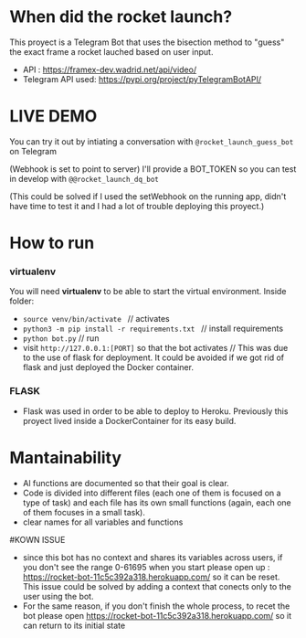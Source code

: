 # When did the rocket launch?

This proyect is a Telegram Bot that uses the bisection method to "guess" the exact frame a rocket lauched based on user input.

- API : https://framex-dev.wadrid.net/api/video/
- Telegram API used: https://pypi.org/project/pyTelegramBotAPI/

# LIVE DEMO

You can try it out by intiating a conversation with `@rocket_launch_guess_bot` on Telegram

(Webhook is set to point to server)
I'll provide a BOT_TOKEN so you can test in develop with `@@rocket_launch_dq_bot`

(This could be solved if I used the setWebhook on the running app, didn't have time to test it and I had a lot of trouble deploying this proyect.)

# How to run

### virtualenv

You will need **virtualenv** to be able to start the virtual environment.
Inside folder:

- `source venv/bin/activate ` // activates
- `python3 -m pip install -r requirements.txt ` // install requirements
- `python bot.py` // run
- visit `http://127.0.0.1:[PORT]`  so that the bot activates // This was due to the use of flask for deployment. It could be avoided if we got rid of flask and just deployed the Docker container.

### FLASK
- Flask was used in order to be able to deploy to Heroku. Previously this proyect lived inside a DockerContainer for its easy build.

# Mantainability

- Al functions are documented so that their goal is clear.
- Code is divided into different files (each one of them is focused on a type of task) and each file has its own small functions (again, each one of them focuses in a small task).
- clear names for all variables and functions

#KOWN ISSUE
- since this bot has no context and shares its variables across users, if you don't see the range 0-61695 when you start please open up : https://rocket-bot-11c5c392a318.herokuapp.com/ so it can be reset. This issue could be solved by adding a context that conects only to the user using the bot.
- For the same reason, if you don't finish the whole process, to recet the bot please open https://rocket-bot-11c5c392a318.herokuapp.com/ so it can return to its initial state

